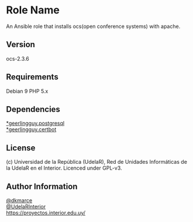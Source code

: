 
Role Name
=========

An Ansible role that installs ocs(open conference systems) with apache.

Version
------------

ocs-2.3.6

Requirements
------------

Debian 9
PHP 5.x

Dependencies
------------

[*geerlingguy.postgresql](https://galaxy.ansible.com/geerlingguy/postgresql)  
[*geerlingguy.certbot](https://galaxy.ansible.com/geerlingguy/certbot)

License
-------

(c) Universidad de la República (UdelaR), Red de Unidades Informáticas de la UdelaR en el Interior. Licenced under GPL-v3.

Author Information
------------------
[@dkmarce](https://github.com/dkmarce)  
[@UdelaRInterior](https://github.com/UdelaRInterior)  
https://proyectos.interior.edu.uy/
